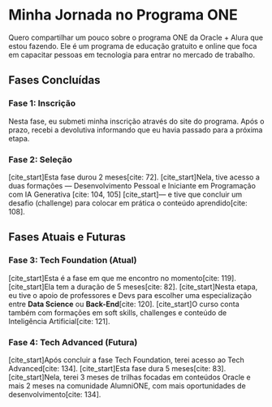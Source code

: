 # Minha Jornada no Programa ONE

Quero compartilhar um pouco sobre o programa ONE da Oracle + Alura que estou fazendo. Ele é um programa de educação gratuito e online que foca em capacitar pessoas em tecnologia para entrar no mercado de trabalho.

## Fases Concluídas

### Fase 1: Inscrição
Nesta fase, eu submeti minha inscrição através do site do programa. Após o prazo, recebi a devolutiva informando que eu havia passado para a próxima etapa.

### Fase 2: Seleção
[cite_start]Esta fase durou 2 meses[cite: 72]. [cite_start]Nela, tive acesso a duas formações — Desenvolvimento Pessoal e Iniciante em Programação com IA Generativa [cite: 104, 105] [cite_start]— e tive que concluir um desafio (challenge) para colocar em prática o conteúdo aprendido[cite: 108].

## Fases Atuais e Futuras

### Fase 3: Tech Foundation (Atual)
[cite_start]Esta é a fase em que me encontro no momento[cite: 119]. [cite_start]Ela tem a duração de 5 meses[cite: 82]. [cite_start]Nesta etapa, eu tive o apoio de professores e Devs para escolher uma especialização entre **Data Science** ou **Back-End**[cite: 120]. [cite_start]O curso conta também com formações em soft skills, challenges e conteúdo de Inteligência Artificial[cite: 121].

### Fase 4: Tech Advanced (Futura)
[cite_start]Após concluir a fase Tech Foundation, terei acesso ao Tech Advanced[cite: 134]. [cite_start]Esta fase dura 5 meses[cite: 83]. [cite_start]Nela, terei 3 meses de trilhas focadas em conteúdos Oracle e mais 2 meses na comunidade AlumniONE, com mais oportunidades de desenvolvimento[cite: 134].
